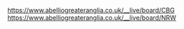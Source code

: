 https://www.abelliogreateranglia.co.uk/__live/board/CBG
https://www.abelliogreateranglia.co.uk/__live/board/NRW

